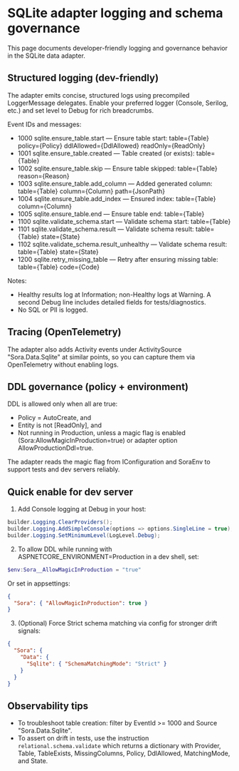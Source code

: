 # SQLite adapter logging and schema governance

This page documents developer-friendly logging and governance behavior in the SQLite data adapter.

## Structured logging (dev-friendly)

The adapter emits concise, structured logs using precompiled LoggerMessage delegates. Enable your preferred logger (Console, Serilog, etc.) and set level to Debug for rich breadcrumbs.

Event IDs and messages:
- 1000 sqlite.ensure_table.start — Ensure table start: table={Table} policy={Policy} ddlAllowed={DdlAllowed} readOnly={ReadOnly}
- 1001 sqlite.ensure_table.created — Table created (or exists): table={Table}
- 1002 sqlite.ensure_table.skip — Ensure table skipped: table={Table} reason={Reason}
- 1003 sqlite.ensure_table.add_column — Added generated column: table={Table} column={Column} path={JsonPath}
- 1004 sqlite.ensure_table.add_index — Ensured index: table={Table} column={Column}
- 1005 sqlite.ensure_table.end — Ensure table end: table={Table}
- 1100 sqlite.validate_schema.start — Validate schema start: table={Table}
- 1101 sqlite.validate_schema.result — Validate schema result: table={Table} state={State}
- 1102 sqlite.validate_schema.result_unhealthy — Validate schema result: table={Table} state={State}
- 1200 sqlite.retry_missing_table — Retry after ensuring missing table: table={Table} code={Code}

Notes:
- Healthy results log at Information; non-Healthy logs at Warning. A second Debug line includes detailed fields for tests/diagnostics.
- No SQL or PII is logged.

## Tracing (OpenTelemetry)

The adapter also adds Activity events under ActivitySource "Sora.Data.Sqlite" at similar points, so you can capture them via OpenTelemetry without enabling logs.

## DDL governance (policy + environment)

DDL is allowed only when all are true:
- Policy = AutoCreate, and
- Entity is not [ReadOnly], and
- Not running in Production, unless a magic flag is enabled (Sora:AllowMagicInProduction=true) or adapter option AllowProductionDdl=true.

The adapter reads the magic flag from IConfiguration and SoraEnv to support tests and dev servers reliably.

## Quick enable for dev server

1) Add Console logging at Debug in your host:

```csharp
builder.Logging.ClearProviders();
builder.Logging.AddSimpleConsole(options => options.SingleLine = true);
builder.Logging.SetMinimumLevel(LogLevel.Debug);
```

2) To allow DDL while running with ASPNETCORE_ENVIRONMENT=Production in a dev shell, set:

```powershell
$env:Sora__AllowMagicInProduction = "true"
```

Or set in appsettings:

```json
{
  "Sora": { "AllowMagicInProduction": true }
}
```

3) (Optional) Force Strict schema matching via config for stronger drift signals:

```json
{
  "Sora": {
    "Data": {
      "Sqlite": { "SchemaMatchingMode": "Strict" }
    }
  }
}
```

## Observability tips

- To troubleshoot table creation: filter by EventId >= 1000 and Source "Sora.Data.Sqlite".
- To assert on drift in tests, use the instruction `relational.schema.validate` which returns a dictionary with Provider, Table, TableExists, MissingColumns, Policy, DdlAllowed, MatchingMode, and State.

